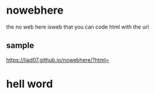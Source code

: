 # nowebhere
the no web here isweb that you can code html with the url 
## sample
https://liad07.github.io/nowebhere/?html=<h1>hell word</h1>

